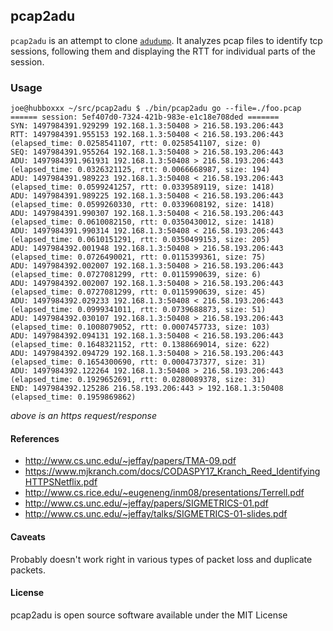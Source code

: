 ## pcap2adu

`pcap2adu` is an attempt to clone [`adudump`](http://www.cs.unc.edu/~jeffay/papers/TMA-09.pdf). It analyzes pcap files to identify tcp sessions, following them and displaying the RTT for individual parts of the session.

### Usage
```
joe@hubboxxx ~/src/pcap2adu $ ./bin/pcap2adu go --file=./foo.pcap
====== session: 5ef407d0-7324-421b-983e-e1c18e708ded =======
SYN: 1497984391.929299 192.168.1.3:50408 > 216.58.193.206:443
RTT: 1497984391.955153 192.168.1.3:50408 < 216.58.193.206:443 (elapsed_time: 0.0258541107, rtt: 0.0258541107, size: 0)
SEQ: 1497984391.955264 192.168.1.3:50408 > 216.58.193.206:443
ADU: 1497984391.961931 192.168.1.3:50408 > 216.58.193.206:443 (elapsed_time: 0.0326321125, rtt: 0.0066668987, size: 194)
ADU: 1497984391.989223 192.168.1.3:50408 < 216.58.193.206:443 (elapsed_time: 0.0599241257, rtt: 0.0339589119, size: 1418)
ADU: 1497984391.989225 192.168.1.3:50408 < 216.58.193.206:443 (elapsed_time: 0.0599260330, rtt: 0.0339608192, size: 1418)
ADU: 1497984391.990307 192.168.1.3:50408 < 216.58.193.206:443 (elapsed_time: 0.0610082150, rtt: 0.0350430012, size: 1418)
ADU: 1497984391.990314 192.168.1.3:50408 < 216.58.193.206:443 (elapsed_time: 0.0610151291, rtt: 0.0350499153, size: 205)
ADU: 1497984392.001948 192.168.1.3:50408 > 216.58.193.206:443 (elapsed_time: 0.0726490021, rtt: 0.0115399361, size: 75)
ADU: 1497984392.002007 192.168.1.3:50408 > 216.58.193.206:443 (elapsed_time: 0.0727081299, rtt: 0.0115990639, size: 6)
ADU: 1497984392.002007 192.168.1.3:50408 > 216.58.193.206:443 (elapsed_time: 0.0727081299, rtt: 0.0115990639, size: 45)
ADU: 1497984392.029233 192.168.1.3:50408 < 216.58.193.206:443 (elapsed_time: 0.0999341011, rtt: 0.0739688873, size: 51)
ADU: 1497984392.030107 192.168.1.3:50408 > 216.58.193.206:443 (elapsed_time: 0.1008079052, rtt: 0.0007457733, size: 103)
ADU: 1497984392.094131 192.168.1.3:50408 < 216.58.193.206:443 (elapsed_time: 0.1648321152, rtt: 0.1388669014, size: 622)
ADU: 1497984392.094729 192.168.1.3:50408 > 216.58.193.206:443 (elapsed_time: 0.1654300690, rtt: 0.0004737377, size: 31)
ADU: 1497984392.122264 192.168.1.3:50408 > 216.58.193.206:443 (elapsed_time: 0.1929652691, rtt: 0.0280089378, size: 31)
END: 1497984392.125286 216.58.193.206:443 > 192.168.1.3:50408 (elapsed_time: 0.1959869862)
```
*above is an https request/response*

#### References
* http://www.cs.unc.edu/~jeffay/papers/TMA-09.pdf
* https://www.mjkranch.com/docs/CODASPY17_Kranch_Reed_IdentifyingHTTPSNetflix.pdf
* http://www.cs.rice.edu/~eugeneng/inm08/presentations/Terrell.pdf
* http://www.cs.unc.edu/~jeffay/papers/SIGMETRICS-01.pdf
* http://www.cs.unc.edu/~jeffay/talks/SIGMETRICS-01-slides.pdf

#### Caveats

Probably doesn't work right in various types of packet loss and duplicate packets.

#### License

pcap2adu is open source software available under the MIT License
